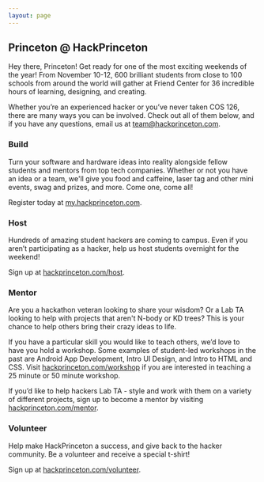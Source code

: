 ```yaml
---
layout: page
---
```


## Princeton @ HackPrinceton

Hey there, Princeton! Get ready for one of the most exciting weekends of the
year! From November 10-12, 600 brilliant students from close to 100 schools from
around the world will gather at Friend Center for 36 incredible hours of
learning, designing, and creating.

Whether you’re an experienced hacker or you’ve never taken COS 126, there are
many ways you can be involved. Check out all of them below, and if you have any
questions, email us at [team@hackprinceton.com](mailto:team@hackprinceton.com).

### Build

Turn your software and hardware ideas into reality alongside fellow students and
mentors from top tech companies. Whether or not you have an idea or a team,
we'll give you food and caffeine, laser tag and other mini events, swag and
prizes, and more. Come one, come all!

Register today at [my.hackprinceton.com](http://my.hackprinceton.com/).

### Host

Hundreds of amazing student hackers are coming to campus. Even if you aren’t
participating as a hacker, help us host students overnight for the weekend!

Sign up at [hackprinceton.com/host](/host).

### Mentor

Are you a hackathon veteran looking to share your wisdom? Or a Lab TA looking to
help with projects that aren't N-body or KD trees? This is your chance to help
others bring their crazy ideas to life.

If you have a particular skill you would like to teach others, we’d love to have
you hold a workshop. Some examples of student-led workshops in the past are
Android App Development, Intro UI Design, and Intro to HTML and CSS. Visit
[hackprinceton.com/workshop](/workshop) if you are interested in teaching a 25
minute or 50 minute workshop.

If you’d like to help hackers Lab TA - style and work with them on a variety of
different projects, sign up to become a mentor by visiting
[hackprinceton.com/mentor](/mentor).

### Volunteer

Help make HackPrinceton a success, and give back to the hacker community. Be a
volunteer and receive a special t-shirt!

Sign up at [hackprinceton.com/volunteer](/volunteer).
